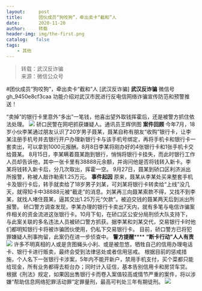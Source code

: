 ```yaml
---
layout:     post
title:      团伙成员“狗咬狗”，牵出卖卡“截和”人
date:       2020-11-20
author:     转载
header-img: img/the-first.png
catalog:   false
tags:
    - 其他
---
```


<blockquote><p>转载：武汉反诈骗<br>
来源：微信公众号</p></blockquote>

#团伙成员“狗咬狗”，牵出卖卡“截和”人
[武汉反诈骗]
**武汉反诈骗**
微信号gh_9450e8cf3caa
功能介绍对武汉市民进行反电信网络诈骗宣传防范和预警推送！

“卖掉”的银行卡里意外“多出”一笔钱，他喜出望外取钱挥霍后，还是被警方抓住依法处理。
![]({{site.baseurl}}/postimg/8wBAcE4t1v45GDHOoXLVCSZxIvMlVbichOBcnsG9zpQu6WciaWrnVM9Wiccqc15LicrhLKvRRNrjTtKwFiadkC3JgkQ.jpeg)
硚口民警在网吧抓获嫌疑人。通讯员王辉供图
**案件回顾**
今年7月，18岁小伙李某通过朋友认识了20岁男子聂某，聂某自称有朋友“收购”银行卡，让李某注册手机号并去银行开户办理新银行卡与该手机号绑定，再将手机卡和银行卡一套卖出，可以拿到1000元报酬。8月8日李某将刚办好的4张银行卡和1张手机卡交给聂某。
8月15日，李某瞒着聂某跑到银行，悄悄将银行卡挂失，而此时银行工作人员却告诉他，其中一张卡里有38888元余额，并询问他是否将钱转入新卡。李某将钱转入新卡后，分几次取出，挥霍一空。
9月27日，聂某到硚口区利济派出所报警，称被人敲诈勒索1.25万元。
**事件起因**
原来，聂某从李某处买来整套手机卡及银行卡后，转手就卖给了18岁男子刘某，可刘某将银行卡转卖给“上线”没几天，就得知卡中38888元被“截走”的消息。刘某再三向聂某索款不得，又找不到李某，就找人堵住聂某，逼其交出1.25万元“欠款”。被迫交钱的聂某两天后到派出所报警。
硚口警方调查发现，李某办理的银行卡卖出7天内，就有多笔与电信诈骗案件相关的资金流进这张银行卡。10月下旬，在硚口区公安分局刑侦大队支持下，与此案关联的多名违法人员被硚口警方抓获。据李某和刘某交代，交易银行卡时他们都明知银行卡将被诈骗团伙使用，仍私下交易银行卡。
目前，硚口警方已将犯罪嫌疑人刑事拘留，此案仍在进一步侦查中。
**警方提醒******
**“断卡行动”人人有责**
![]({{site.baseurl}}/postimg/JSJelcIbdIic5PvXqUFGndg9U9sqAgvvibJtrP2cV3TicgVwBYy8eckQr6aqHZqF6TX7jtGHur2KtgKEQv3IBVmzw.jpeg)
许多不明真相的人或是贪图蝇头小利、或是被忽悠，牺牲自己的信用办理电话卡、银行卡进行贩卖，最终会受到法律惩处或者信用惩戒。
根据目前的惩戒措施，个人名下一张银行卡涉案，5年内不能开新户，禁用手机支付，买个菜都只能给现金，所有业务都得去柜台办；同时计入征信，基本告别信用卡和房贷车贷。
根据《刑法》规定，如果因出售银行卡而卷入案值较高或情节严重的案件，将以涉嫌“帮助信息网络犯罪活动罪”定罪量刑，最高可判处三年有期徒刑。
![]({{site.baseurl}}/postimg/8wBAcE4t1v45GDHOoXLVCSZxIvMlVbichgf7XAHvzZQNNxr4d5RITrbHhqdoH5Ll9eH85Bg09TFpIxMkTia4TOQQ.jpeg)
